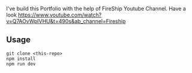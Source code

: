 I've build this Portfolio with the help of FireShip Youtube Channel.
Have a look https://www.youtube.com/watch?v=Q7AOvWpIVHU&t=490s&ab_channel=Fireship

## Usage

```
git clone <this-repo>
npm install
npm run dev
```
